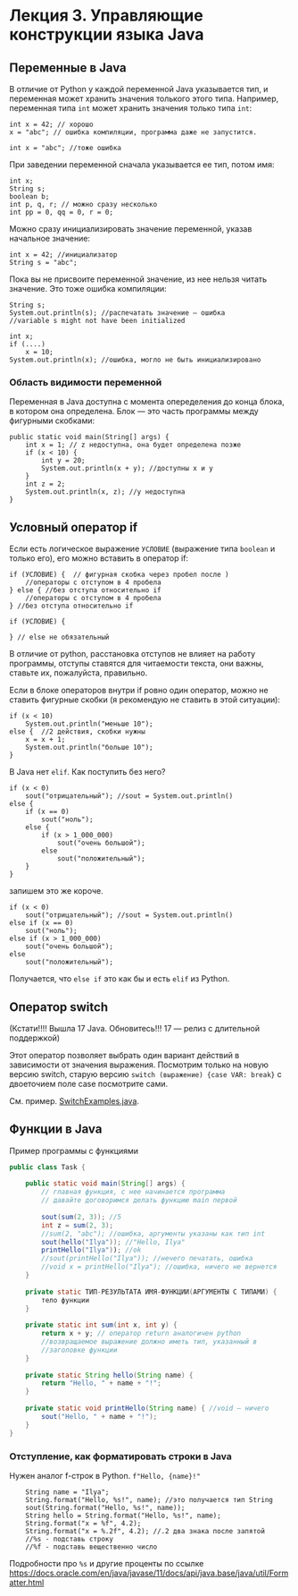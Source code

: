 # Лекция 3. Управляющие конструкции языка Java

## Переменные в Java

В отличие от Python у каждой переменной Java указывается тип, и переменная может хранить значения толького этого типа. Например, переменная типа `int` может хранить значения только типа `int`:

```
int x = 42; // хорошо
x = "abc"; // ошибка компиляции, программа даже не запустится.

int x = "abc"; //тоже ошибка
```

При заведении переменной сначала указывается ее тип, потом имя:
```
int x;
String s;
boolean b;
int p, q, r; // можно сразу несколько
int pp = 0, qq = 0, r = 0; 
```

Можно сразу инициализировать значение переменной, указав начальное значение:

```
int x = 42; //инициализатор
String s = "abc";
```

Пока вы не присвоите переменной значение, из нее нельзя читать значение. Это тоже ошибка компиляции:

```
String s;
System.out.println(s); //распечатать значение — ошибка
//variable s might not have been initialized

int x;
if (....)
    x = 10;
System.out.println(x); //ошибка, могло не быть инициализировано
```
### Область видимости переменной

Переменная в Java доступна с момента опеределения до конца блока, в котором она определена. Блок — это часть программы между фигурными скобками:

```
public static void main(String[] args) {
    int x = 1; // z недоступна, она будет определена позже
    if (x < 10) {
        int y = 20;
        System.out.println(x + y); //доступны x и y
    }
    int z = 2;
    System.out.println(x, z); //y недоступна 
}
```

## Условный оператор if

Если есть логическое выражение `УСЛОВИЕ` (выражение типа `boolean` и только его), его можно вставить в оператор if:

```
if (УСЛОВИЕ) {  // фигурная скобка через пробел после )
    //операторы с отступом в 4 пробела 
} else { //без отступа относительно if
    //операторы с отступом в 4 пробела
} //без отступа относительно if

if (УСЛОВИЕ) {
     
} // else не обязательный
```

В отличие от python, расстановка отступов не влияет на работу программы, отступы ставятся для читаемости текста, они важны, ставьте их, пожалуйста, правильно.

Если в блоке операторов внутри if ровно один оператор, можно не ставить фигурные скобки (я рекомендую не ставить в этой ситуации):

```
if (x < 10)
    System.out.println("меньше 10");
else {  //2 действия, скобки нужны
    x = x + 1;
    System.out.println("больше 10");
}
```

В Java нет `elif`. Как поступить без него?

```
if (x < 0)
    sout("отрицательный"); //sout = System.out.println()
else {
    if (x == 0)
        sout("ноль");
    else {
        if (x > 1_000_000)
            sout("очень большой");
        else
            sout("положительный");
    }
}
```

запишем это же короче.

```
if (x < 0)
    sout("отрицательный"); //sout = System.out.println()
else if (x == 0)
    sout("ноль");
else if (x > 1_000_000)
    sout("очень большой");
else
    sout("положительный");
```

Получается, что `else if` это как бы и есть `elif` из Python.

## Оператор switch

(Кстати!!!! Вышла 17 Java. Обновитесь!!! 17 — релиз с длительной
поддержкой)

Этот оператор позволяет выбрать один вариант действий в зависимости от значения выражения. Посмотрим только на новую версию switch, старую версию ```switch (выражение) {case VAR: break}``` с двоеточием поле case посмотрите сами.

См. пример. [SwitchExamples.java](src/SwitchExamples.java).

## Функции в Java

Пример программы с функциями

```java
public class Task {
    
    public static void main(String[] args) {
        // главная функция, с нее начинается программа
        // давайте договоримся делать функцию main первой
        
        sout(sum(2, 3)); //5
        int z = sum(2, 3); 
        //sum(2, "abc"); //ошибка, аргументы указаны как тип int
        sout(hello("Ilya")); //"Hello, Ilya"
        printHello("Ilya")); //ok
        //sout(printHello("Ilya")); //нечего печатать, ошибка
        //void x = printHello("Ilya"); //ошибка, ничего не вернется
    }
    
    private static ТИП-РЕЗУЛЬТАТА ИМЯ-ФУНКЦИИ(АРГУМЕНТЫ С ТИПАМИ) {
        тело функции 
    }
    
    private static int sum(int x, int y) {
        return x + y; // оператор return аналогичен python
        //возвращаемое выражение должно иметь тип, указанный в
        //заголовке функции
    }
    
    private static String hello(String name) {
        return "Hello, " + name + "!";
    }
    
    private static void printHello(String name) { //void — ничего
        sout("Hello, " + name + "!");
    }
}
```

### Отступление, как форматировать строки в Java

Нужен аналог f-строк в Python. `f"Hello, {name}!"`
```
    String name = "Ilya";
    String.format("Hello, %s!", name); //это получается тип String
    sout(String.format("Hello, %s!", name));
    String hello = String.format("Hello, %s!", name);
    String.format("x = %f", 4.2);
    String.format("x = %.2f", 4.2); //.2 два знака после запятой
    //%s - подставь строку
    //%f - подставь вещественно число
```

Подробности про `%s` и другие проценты по ссылке https://docs.oracle.com/en/java/javase/11/docs/api/java.base/java/util/Formatter.html
